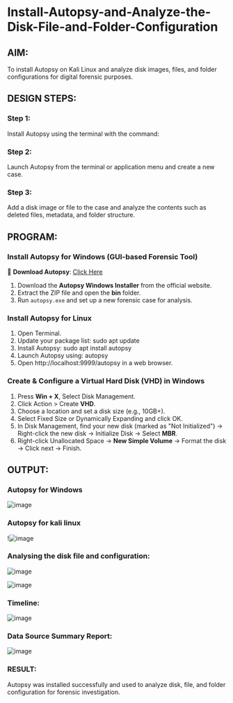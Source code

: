 # Install-Autopsy-and-Analyze-the-Disk-File-and-Folder-Configuration
## AIM:
To install Autopsy on Kali Linux and analyze disk images, files, and folder configurations for digital forensic purposes.

## DESIGN STEPS:
### Step 1:
Install Autopsy using the terminal with the command:

### Step 2:
Launch Autopsy from the terminal or application menu and create a new case.

### Step 3:
Add a disk image or file to the case and analyze the contents such as deleted files, metadata, and folder structure.

## PROGRAM:
### **Install Autopsy for Windows (GUI-based Forensic Tool)**
🔗 **Download Autopsy**: [Click Here](https://www.autopsy.com/download/)  
1. Download the **Autopsy Windows Installer** from the official website.  
2. Extract the ZIP file and open the **bin** folder.  
3. Run `autopsy.exe` and set up a new forensic case for analysis.

### **Install Autopsy for Linux**
1. Open Terminal.
2. Update your package list: sudo apt update
3. Install Autopsy: sudo apt install autopsy
4. Launch Autopsy using: autopsy
5. Open http://localhost:9999/autopsy in a web browser.

### **Create & Configure a Virtual Hard Disk (VHD) in Windows**

1. Press **Win + X**, Select Disk Management.
2. Click Action > Create **VHD**.
3. Choose a location and set a disk size (e.g., 10GB+).
4. Select Fixed Size or Dynamically Expanding and click OK.
5. In Disk Management, find your new disk (marked as "Not Initialized") -> Right-click the new disk → Initialize Disk → Select **MBR**.
6. Right-click Unallocated Space → **New Simple Volume** → Format the disk -> Click next → Finish.

## OUTPUT:
### Autopsy for Windows

![image](https://github.com/user-attachments/assets/48b911c3-1e0c-4c7c-ac34-7aa61f4a5f73)

### Autopsy for kali linux

!![image](https://github.com/user-attachments/assets/17f1daf9-af15-4f84-809f-14e29c3b08ed)

### Analysing the disk file and configuration:

![image](https://github.com/user-attachments/assets/9c8f31c8-3242-4318-a98f-b09088d4f762)

![image](https://github.com/user-attachments/assets/3655a10b-93cb-4479-962a-2e9066f63bee)

### Timeline:

![image](https://github.com/user-attachments/assets/8ac62916-477f-4630-9de9-ebe508d34fac)

### Data Source Summary Report:


![image](https://github.com/user-attachments/assets/320f4bbc-51bc-4ab0-994d-37e4ad035e54)

### RESULT:
Autopsy was installed successfully and used to analyze disk, file, and folder configuration for forensic investigation.
